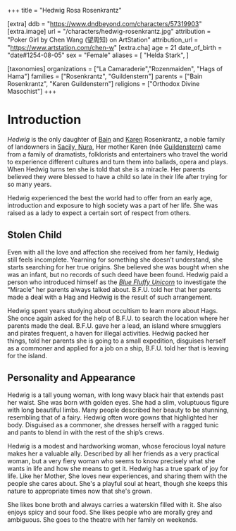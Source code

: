 +++
title = "Hedwig Rosa Rosenkrantz"

[extra]
ddb = "https://www.dndbeyond.com/characters/57319903"
[extra.image]
url = "/characters/hedwig-rosenkrantz.jpg"
attribution = "Poker Girl by Chen Wang (望周知) on ArtStation"
attribution_url = "https://www.artstation.com/chen-w"
[extra.cha]
age = 21
date_of_birth = "date#1254-08-05"
sex = "Female"
aliases = [
  "Helda Stark",
]

[taxonomies]
organizations = ["La Camaraderie","Rozenmaiden", "Hags of Hama"]
families = ["Rosenkrantz", "Guildenstern"]
parents = ["Bain Rosenkrantz", "Karen Guildenstern"]
religions = ["Orthodox Divine Masochist"]
+++
# Introduction

*Hedwig* is the only daughter of [Bain](@/characters/bain-rosenkrantz.md) and [Karen](@/characters/karen-guildenstern.md) Rosenkrantz, a noble family of landowners in [Sacily, Nura](@/locations/salicy.md), Her mother Karen (née [Guildenstern](@/families/guildenstern.md)) came from a family of dramatists, folklorists and entertainers who travel the world to experience different cultures and turn them into ballads, opera and plays. When Hedwig turns ten she is told that she is a miracle. Her parents believed they were blessed to have a child so late in their life after trying for so many years.

Hedwig experienced the best the world had to offer from an early age, introduction and exposure to high society was a part of her life. She was raised as a lady to expect a certain sort of respect from others.

## Stolen Child

Even with all the love and affection she received from her family, Hedwig still feels incomplete. Yearning for something she doesn’t understand, she starts searching for her true origins. She believed she was bought when she was an infant, but no records of such deed have been found. Hedwig paid a person who introduced himself as the *[Blue Fluffy Unicorn](@/characters/blue-fluffy-unicorn.md)* to investigate the “Miracle” her parents always talked about. B.F.U. told her that her parents made a deal with a Hag and Hedwig is the result of such arrangement. 

Hedwig spent years studying about occultism to learn more about Hags. She once again asked for the help of B.F.U. to search the location where her parents made the deal. B.F.U. gave her a lead, an island where smugglers and pirates frequent, a haven for illegal activities. Hedwig packed her things, told her parents she is going to a small expedition, disguises herself as a commoner and applied for a job on a ship, B.F.U. told her that is leaving for the island.

## Personality and Appearance 

Hedwig is a tall young woman, with long wavy black hair that extends past her waist. She was born with golden eyes. She had a slim, voluptuous figure with long beautiful limbs. Many people described her beauty to be stunning, resembling that of a fairy. Hedwig often wore gowns that highlighted her body. Disguised as a commoner, she dresses herself with a ragged tunic and pants to blend in with the rest of the ship’s crews. 

Hedwig  is a modest and hardworking woman, whose ferocious loyal nature makes her a valuable ally. Described by all her friends as a very practical woman, but a very fiery woman who seems to know precisely what she wants in life and how she means to get it. Hedwig has a true spark of joy for life. Like her Mother, She loves new experiences, and sharing them with the people she cares about. She's a playful soul at heart, though she keeps this nature to appropriate times now that she's grown.

She likes bone broth and always carries a waterskin filled with it. She also enjoys spicy and sour food. She likes people who are morally grey and ambiguous. She goes to the theatre with her family on weekends. 

